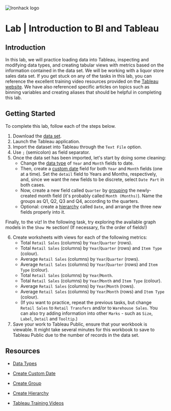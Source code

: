 ![Ironhack logo](https://i.imgur.com/1QgrNNw.png)

# Lab | Introduction to BI and Tableau

## Introduction

In this lab, we will practice loading data into Tableau, inspecting and modifying data types, and creating tabular views with metrics based on the information contained in the data set. We will be working with a liquor store sales data set.
If you get stuck on any of the tasks in this lab, you can reference the excellent training video resources provided on the [Tableau website](https://www.tableau.com/learn/training). We have also referenced specific articles on topics such as binning variables and creating aliases that should be helpful in completing this lab.

## Getting Started

To complete this lab, follow each of the steps below.

1. Download the [data set](https://minhaskamal.github.io/DownGit/#/home?url=https://github.com/ta-data-sao/55_DAPT/tree/master/Labs/M02-L01-introduction_to_bi_and_tableau).
2. Launch the Tableau application.
3. Import the dataset into Tableau through the `Text File` option.
4. Use `;` (semicolon) as field separator.
5. Once the data set has been imported, let's start by doing some cleaning:
    - Change the [data type](https://help.tableau.com/current/pro/desktop/en-us/datafields_typesandroles_datatypes.htm) of `Year` and `Month` fields to date.
    - Then, create a [custom date](https://help.tableau.com/current/pro/desktop/en-us/dates_custom.htm) field for both `Year` and `Month` fields (one at a time). Set the `detail` field to Years and Months, respectively, and, since we want the new fields to be discrete, select `Date Part` in both cases.
    - Now, create a new field called `Quarter` by [grouping](https://help.tableau.com/current/pro/desktop/en-us/sortgroup_groups_creating.htm) the newly-created month field (it's probably called `Month (Months)`). Name the groups as Q1, Q2, Q3 and Q4, according to the quarters.
    - Optional: create a [hierarchy](https://help.tableau.com/current/pro/desktop/en-us/qs_hierarchies.htm) called `Date`, and arrange the three new fields properly into it.

Finally, to the viz! In the following task, try exploring the available graph models in the `Show Me` section! (If necessary, fix the order of fields!)

6. Create worksheets with views for each of the following metrics:
    - Total `Retail Sales` (columns) by `Year`/`Quarter` (rows).
    - Total `Retail Sales` (columns) by `Year`/`Quarter` (rows) and `Item Type` (colour).
    - Average `Retail Sales` (columns) by `Year`/`Quarter` (rows).
    - Average `Retail Sales` (columns) by `Year`/`Quarter` (rows) and `Item Type` (colour).
    - Total `Retail Sales` (columns) by `Year`/`Month`.
    - Total `Retail Sales` (columns) by `Year`/`Month` and `Item Type` (colour).
    - Average `Retail Sales` (columns) by `Year`/`Month` (rows).
    - Average `Retail Sales` (columns) by `Year`/`Month` (rows) and `Item Type` (colour).
    - (If you want to practice, repeat the previous tasks, but change `Retail Sales` to `Retail Transfers` and/or to `Warehouse Sales`. You can also try adding information into other `Marks` - such as `Size`, `Label`, `Detail` and `Tooltip`.)
7. Save your work to Tableau Public, ensure that your workbook is viewable. It might take several minutes for this workbook to save to Tableau Public due to the number of records in the data set.

## Resources

- [Data Types](https://help.tableau.com/current/pro/desktop/en-us/datafields_typesandroles_datatypes.htm)

- [Create Custom Date](https://help.tableau.com/current/pro/desktop/en-us/dates_custom.htm)

- [Create Group](https://help.tableau.com/current/pro/desktop/en-us/sortgroup_groups_creating.htm)

- [Create Hierarchy](https://help.tableau.com/current/pro/desktop/en-us/qs_hierarchies.htm)

- [Tableau Training Videos](https://www.tableau.com/learn/training)
